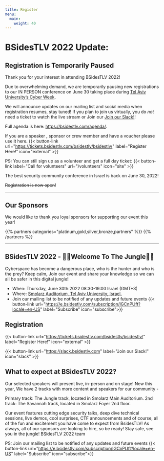 ```yaml
---
title: Register
menu:
  main:
    weight: 40
---
```


# BSidesTLV 2022 Update: 

## Registration is Temporarily Paused 

Thank you for your interest in attending BSidesTLV 2022! 

Due to overwhelming demand, we are temporarily pausing new  registrations to our IN PERSON conference on June 30 taking place during [Tel Aviv University’s Cyber Week](https://cyberweek.tau.ac.il/).
 
We will announce updates on our mailing list and social media when registration resumes, stay tuned! 
If you plan to join us virtually, you do *not* need a ticket to watch the live stream or Join our [Join our Slack!](https://slack.bsidstlv.com)!

Full agenda is here: https://bsidestlv.com/agenda/.

If you are a speaker , sponsor or crew member and have a voucher please use it here. {{< button-link
 url="https://tickets.bsidestlv.com/bsidestlv/bsidestlv/"
 label="Register Here!"
 icon="external" >}}

PS: You can still sign up as a volunteer and get a full day ticket: {{< button-link label="Call for volunteers" url="/volunteers" icon="site" >}}

The best security community conference in Israel is back on June 30, 2022!

~~Registration is now open!~~

---



## Our Sponsors

We would like to thank you loyal sponsors for supporting our event this year!

{{% partners categories="platinum,gold,silver,bronze,partners" %}}
{{% /partners %}}

---


## BSidesTLV 2022 - 🌴🐯Welcome To The Jungle🌴🦁

Cyberspace has become a dangerous place, who is the hunter and who is the prey?
Keep calm, Join our event and share your knowledge so we can all be safer in this digital jungle!

- When: Thursday, June 30th 2022 08:30-19:00 Israel (GMT+3)
- Where: [Smolarz Auditorium,  Tel Aviv University, Israel.](https://goo.gl/maps/empagm1x9NETBmkX7)
- Join our mailing list to be notified of any updates and future events {{< button-link url="https://e.bsidestlv.com/subscription/lGCnPUft?locale=en-US" label="Subscribe" icon="subscribe">}}


## Registration

{{< button-link
 url="https://tickets.bsidestlv.com/bsidestlv/bsidestlv/"
 label="Register Here!"
 icon="external" >}}

{{< button-link
 url="https://slack.bsidestlv.com"
 label="Join our Slack!"
 icon="slack" >}}


## What to expect at BSidesTLV 2022?

Our selected speakers will present live, in-person and on stage! New this year,  We have 2 tracks with more content and speakers for our community - 

Primary track: The Jungle track, located in Smolarz Main Auditorium.
2nd track: The Savannah track, located in Smolarz Foyer 2nd floor.

Our event features cutting edge security talks, deep dive technical sessions, live demos, cool surprises, CTF announcements and of course, all of the fun and excitement you have come to expect from BsidesTLV! As always, all of our sponsors are looking to hire, so be ready! 
Stay safe, see you in the jungle!
BSidesTLV 2022 team



PS: Join our mailing list to be notified of any updates and future events
{{< button-link url="https://e.bsidestlv.com/subscription/lGCnPUft?locale=en-US" label="Subscribe" icon="subscribe">}}
